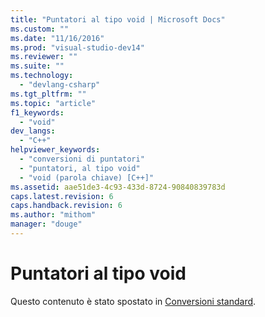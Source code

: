 ```yaml
---
title: "Puntatori al tipo void | Microsoft Docs"
ms.custom: ""
ms.date: "11/16/2016"
ms.prod: "visual-studio-dev14"
ms.reviewer: ""
ms.suite: ""
ms.technology: 
  - "devlang-csharp"
ms.tgt_pltfrm: ""
ms.topic: "article"
f1_keywords: 
  - "void"
dev_langs: 
  - "C++"
helpviewer_keywords: 
  - "conversioni di puntatori"
  - "puntatori, al tipo void"
  - "void (parola chiave) [C++]"
ms.assetid: aae51de3-4c93-433d-8724-90840839783d
caps.latest.revision: 6
caps.handback.revision: 6
ms.author: "mithom"
manager: "douge"
---
```

# Puntatori al tipo void
Questo contenuto è stato spostato in [Conversioni standard](/visual-cpp/cpp/standard-conversions).